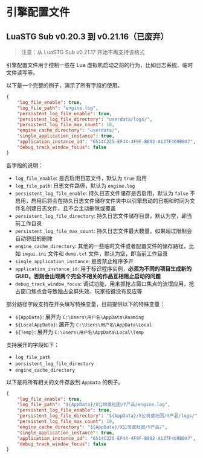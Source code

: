 # 引擎配置文件

## LuaSTG Sub v0.20.3 到 v0.21.16（已废弃）

> 注意：从 LuaSTG Sub v0.21.17 开始不再支持该格式  

引擎配置文件用于控制一些在 Lua 虚拟机启动之前的行为，比如日志系统、临时文件读写等。  

以下是一个完整的例子，演示了所有字段的使用。  

```json
{
    "log_file_enable": true,
    "log_file_path": "engine.log",
    "persistent_log_file_enable": true,
    "persistent_log_file_directory": "userdata/logs/",
    "persistent_log_file_max_count": 10,
    "engine_cache_directory": "userdata/",
    "single_application_instance": true,
    "application_instance_id": "6514C225-EF44-4F9F-B092-A137F469B0A7",
    "debug_track_window_focus": false
}
```

各字段的说明：
* `log_file_enable`: 是否启用日志文件，默认为 `true` 启用  
* `log_file_path`: 日志文件路径，默认为 `engine.log`  
* `persistent_log_file_enable`: 持久日志文件储存是否启用，默认为 `false` 不启用，启用后将会在持久日志文件储存文件夹中以引擎启动的日期和时间为文件名创建日志文件，且不会主动删除或覆盖  
* `persistent_log_file_directory`: 持久日志文件储存目录，默认为空，即当前工作目录  
* `persistent_log_file_max_count`: 持久日志文件最大数量，如果超过限制会自动将旧的删除  
* `engine_cache_directory`: 其他的一些临时文件或者配置文件的储存路径，比如 `imgui.ini` 文件和 `dump.txt` 文件，默认为空，即当前工作目录  
* `single_application_instance`: 是否禁止程序多开  
* `application_instance_id`: 用于标识程序实例，**必须为不同的项目生成新的GUID，否则会出现两个完全不相关的作品互相阻止启动的问题**  
* `debug_track_window_focus`: 调试功能，用来抓抢占窗口焦点的流氓应用，抢占窗口焦点会导致独占全屏失效、玩家按键没有反应等  

部分路径字段支持在开头填写特殊变量，目前提供以下的特殊变量：  
* `${AppData}`: 展开为 `C:\Users\用户名\AppData\Roaming`  
* `${LocalAppData}`: 展开为 `C:\Users\用户名\AppData\Local`  
* `${Temp}`: 展开为 `C:\Users\用户名\AppData\Local\Temp`  

支持展开的字段如下：  
* `log_file_path`  
* `persistent_log_file_directory`  
* `engine_cache_directory`  

以下是将所有相关的文件存放到 `AppData` 的例子。  

```json
{
    "log_file_enable": true,
    "log_file_path": "${AppData}/X公司或社团/Y产品/engine.log",
    "persistent_log_file_enable": true,
    "persistent_log_file_directory": "${AppData}/X公司或社团/Y产品/logs/",
    "persistent_log_file_max_count": 10,
    "engine_cache_directory": "${AppData}/X公司或社团/Y产品/",
    "single_application_instance": true,
    "application_instance_id": "6514C225-EF44-4F9F-B092-A137F469B0A7",
    "debug_track_window_focus": false
}
```
